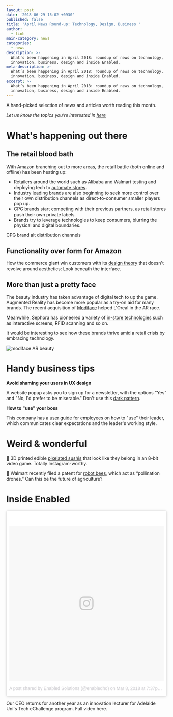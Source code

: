 ```yaml
---
layout: post
date: '2018-06-29 15:02 +0930'
published: false
title: 'April News Round-up: Technology, Design, Business '
author:
  - linh
main-category: news
categories:
  - news
description: >-
  What’s been happening in April 2018: roundup of news on technology,
  innovation, business, design and inside Enabled.
meta-description: >-
  What’s been happening in April 2018: roundup of news on technology,
  innovation, business, design and inside Enabled.
excerpt: >-
  What’s been happening in April 2018: roundup of news on technology,
  innovation, business, design and inside Enabled.
---
```

A hand-picked selection of news and articles worth reading this month.

_Let us know the topics you’re interested in [here](https://enabled1.typeform.com/to/YcdNts)_

# What's happening out there

## The retail blood bath

With Amazon branching out to more areas, the retail battle (both online and offline) has been heating up: 

- Retailers around the world such as Alibaba and Walmart testing and deploying tech to [automate stores](https://www.nytimes.com/2018/04/01/technology/retailer-stores-automation-amazon.html).
- Industry leading brands are also beginning to seek more control over their own distribution channels as direct-to-consumer smaller players pop up.
- CPG brands start competing with their previous partners, as retail stores push their own private labels.
- Brands try to leverage technologies to keep consumers, blurring the physical and digital boundaries.

CPG brand alt distribution channels

## Functionality over form for Amazon

How the commerce giant win customers with its [design theory](https://www.fastcodesign.com/90160960/the-design-theory-behind-amazons-5-6-billion-success) that doesn't revolve around aesthetics: Look beneath the interface.

## More than just a pretty face 

The beauty industry has taken advantage of digital tech to up the game. Augmented Reality has become more popular as a try-on aid for many brands. The recent acquisition of [Modiface](https://www.businessoffashion.com/articles/news-analysis/loreal-buys-beauty-tech-firm-modiface) helped L'Oreal in the AR race. 

Meanwhile, Sephora has pioneered a variety of [in-store technologies](https://www.techrepublic.com/article/how-sephora-is-leveraging-ar-and-ai-to-transform-retail-and-help-customers-buy-cosmetics/) such as interactive screens, RFID scanning and so on. 

It would be interesting to see how these brands thrive amid a retail crisis by embracing technology.

![modiface AR beauty]({{site.baseurl}}/images/img_march_modiface.jpg)

# Handy business tips

**Avoid shaming your users in UX design**

A website popup asks you to sign up for a newsletter, with the options "Yes" and "No, I'd prefer to be miserable." Don't use this [dark pattern](https://medium.com/@rizwanjavaid/shaming-users-is-a-horrible-idea-c2277c86c062). 

**How to "use" your boss**

This company has a [user guide](http://firstround.com/review/the-indispensable-document-for-the-modern-manager/) for employees on how to "use" their leader, which communicates clear expectations and the leader's working style. 

# Weird & wonderful

🍣 3D printed edible [pixelated sushis](https://mashable.com/2018/03/11/3d-printed-8-bit-sushi-sxsw/#vo1m.gj9kgq8) that look like they belong in an 8-bit video game. Totally Instagram-worthy.

🐝 Walmart recently filed a patent for [robot bees](https://www.weforum.org/agenda/2018/03/autonomous-robot-bees-are-being-patented-by-walmart), which act as “pollination drones.” Can this be the future of agriculture?

# Inside Enabled

<blockquote class="instagram-media" data-instgrm-permalink="https://www.instagram.com/p/BgFnAYNgMlF/" data-instgrm-version="8" style=" background:#FFF; border:0; border-radius:3px; box-shadow:0 0 1px 0 rgba(0,0,0,0.5),0 1px 10px 0 rgba(0,0,0,0.15); margin: 1px; max-width:658px; padding:0; width:99.375%; width:-webkit-calc(100% - 2px); width:calc(100% - 2px);"><div style="padding:8px;"> <div style=" background:#F8F8F8; line-height:0; margin-top:40px; padding:50.0% 0; text-align:center; width:100%;"> <div style=" background:url(data:image/png;base64,iVBORw0KGgoAAAANSUhEUgAAACwAAAAsCAMAAAApWqozAAAABGdBTUEAALGPC/xhBQAAAAFzUkdCAK7OHOkAAAAMUExURczMzPf399fX1+bm5mzY9AMAAADiSURBVDjLvZXbEsMgCES5/P8/t9FuRVCRmU73JWlzosgSIIZURCjo/ad+EQJJB4Hv8BFt+IDpQoCx1wjOSBFhh2XssxEIYn3ulI/6MNReE07UIWJEv8UEOWDS88LY97kqyTliJKKtuYBbruAyVh5wOHiXmpi5we58Ek028czwyuQdLKPG1Bkb4NnM+VeAnfHqn1k4+GPT6uGQcvu2h2OVuIf/gWUFyy8OWEpdyZSa3aVCqpVoVvzZZ2VTnn2wU8qzVjDDetO90GSy9mVLqtgYSy231MxrY6I2gGqjrTY0L8fxCxfCBbhWrsYYAAAAAElFTkSuQmCC); display:block; height:44px; margin:0 auto -44px; position:relative; top:-22px; width:44px;"></div></div><p style=" color:#c9c8cd; font-family:Arial,sans-serif; font-size:14px; line-height:17px; margin-bottom:0; margin-top:8px; overflow:hidden; padding:8px 0 7px; text-align:center; text-overflow:ellipsis; white-space:nowrap;"><a href="https://www.instagram.com/p/BgFnAYNgMlF/" style=" color:#c9c8cd; font-family:Arial,sans-serif; font-size:14px; font-style:normal; font-weight:normal; line-height:17px; text-decoration:none;" target="_blank">A post shared by Enabled Solutions (@enabledhq)</a> on <time style=" font-family:Arial,sans-serif; font-size:14px; line-height:17px;" datetime="2018-03-09T03:37:54+00:00">Mar 8, 2018 at 7:37pm PST</time></p></div></blockquote> <script async defer src="//www.instagram.com/embed.js"></script>

Our CEO returns for another year as an innovation lecturer for Adelaide Uni's Tech eChallenge program. Full video here.

